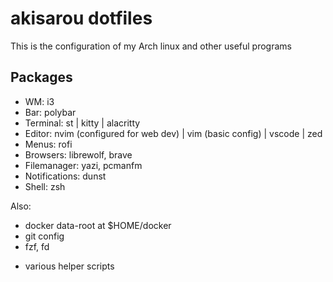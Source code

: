 # akisarou dotfiles

This is the configuration of my Arch linux and other useful programs

## Packages

- WM: i3
- Bar: polybar
- Terminal: st | kitty | alacritty
- Editor: nvim (configured for web dev) | vim (basic config) | vscode | zed
- Menus: rofi
- Browsers: librewolf, brave
- Filemanager: yazi, pcmanfm
- Notifications: dunst
- Shell: zsh

Also:

- docker data-root at $HOME/docker
- git config
- fzf, fd

* various helper scripts
